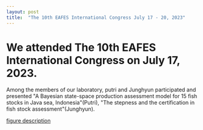 ```yaml
---
layout: post
title:  "The 10th EAFES International Congress July 17 - 20, 2023"
---
```


# We attended The 10th EAFES International Congress on July 17, 2023.

Among the members of our laboratory, putri and Junghyun participated and presented "A Bayesian state-space production assessment model for 15 fish stocks in Java sea, Indonesia"(Putri), "The stepness and the certification in fish stock assessment"(Junghyun).

[figure description](/images/KakaoTalk_20230918_191324069.jpg)
